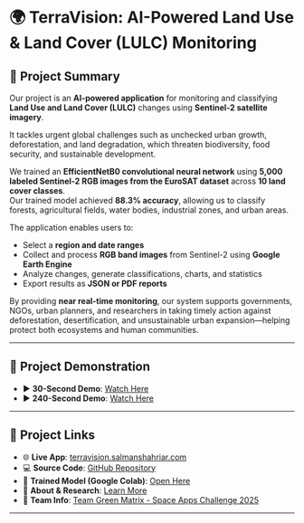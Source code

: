 # 🌍 TerraVision: AI-Powered Land Use & Land Cover (LULC) Monitoring

## 📌 Project Summary
Our project is an **AI-powered application** for monitoring and classifying **Land Use and Land Cover (LULC)** changes using **Sentinel-2 satellite imagery**.  

It tackles urgent global challenges such as unchecked urban growth, deforestation, and land degradation, which threaten biodiversity, food security, and sustainable development.

We trained an **EfficientNetB0 convolutional neural network** using **5,000 labeled Sentinel-2 RGB images from the EuroSAT dataset** across **10 land cover classes**.  
Our trained model achieved **88.3% accuracy**, allowing us to classify forests, agricultural fields, water bodies, industrial zones, and urban areas.

The application enables users to:
- Select a **region and date ranges**  
- Collect and process **RGB band images** from Sentinel-2 using **Google Earth Engine**  
- Analyze changes, generate classifications, charts, and statistics  
- Export results as **JSON or PDF reports**

By providing **near real-time monitoring**, our system supports governments, NGOs, urban planners, and researchers in taking timely action against deforestation, desertification, and unsustainable urban expansion—helping protect both ecosystems and human communities.

---

## 🎥 Project Demonstration
- ▶️ **30-Second Demo**: [Watch Here](https://youtu.be/pIdKlF3FPcM)  
- ▶️ **240-Second Demo**: [Watch Here](https://youtu.be/MyPtN3kduS8)  

---

## 🚀 Project Links
- 🌐 **Live App**: [terravision.salmanshahriar.com](https://terravision.salmanshahriar.com/)  
- 💻 **Source Code**: [GitHub Repository](https://github.com/salmanshahriar/TerraVision-by-Green-Matrix)  
- 🤖 **Trained Model (Google Colab)**: [Open Here](https://colab.research.google.com/drive/1u2IEjthzloglRrxErd0z_D89JP6V-1Vk)  
- 📖 **About & Research**: [Learn More](https://terravision.salmanshahriar.com/about)  
- 📖 **Team Info**: [Team Green Matrix - Space Apps Challenge 2025](https://www.spaceappschallenge.org/2025/find-a-team/green-matrix/?tab=project)

---
